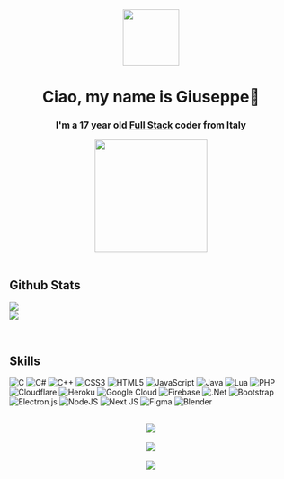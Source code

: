 <div align="center">
<img src="https://media0.giphy.com/media/HwBlFQZFcAoUcPHZdX/giphy.gif?cid=790b76114c1a51694f091e71f9e2c6e38d8c271869c16701&rid=giphy.gif&ct=s" align="center" height="" width="100" />
</div>  
  

# <div align="center">Ciao, my name is Giuseppe🥰</div>  
  

### <div align="center">I'm a 17 year old [Full Stack](https://www.w3schools.com/whatis/whatis_fullstack.asp) coder from Italy</div>  
  

<div align="center">
<img src="https://media3.giphy.com/media/WoWm8YzFQJg5i/giphy.gif?cid=ecf05e474990vk6koc311iteootptpx78o5own6e3i9p07ol&rid=giphy.gif&ct=g" align="center" height="" width="200" />
</div>  


<br/>  


## Github Stats  
![](https://github-readme-stats.vercel.app/api?username=GiuseppeAlreadyTaken&theme=nord&hide_border=true&include_all_commits=true&count_private=true)<br/>
![](https://github-readme-stats.vercel.app/api/top-langs/?username=GiuseppeAlreadyTaken&theme=nord&hide_border=true&include_all_commits=true&count_private=true&layout=compact)


<br/>  


## Skills
![C](https://img.shields.io/badge/c-%2300599C.svg?style=flat&logo=c&logoColor=white) ![C#](https://img.shields.io/badge/c%23-%23239120.svg?style=flat&logo=c-sharp&logoColor=white) ![C++](https://img.shields.io/badge/c++-%2300599C.svg?style=flat&logo=c%2B%2B&logoColor=white) ![CSS3](https://img.shields.io/badge/css3-%231572B6.svg?style=flat&logo=css3&logoColor=white) ![HTML5](https://img.shields.io/badge/html5-%23E34F26.svg?style=flat&logo=html5&logoColor=white) ![JavaScript](https://img.shields.io/badge/javascript-%23323330.svg?style=flat&logo=javascript&logoColor=%23F7DF1E) ![Java](https://img.shields.io/badge/java-%23ED8B00.svg?style=flat&logo=java&logoColor=white) ![Lua](https://img.shields.io/badge/lua-%232C2D72.svg?style=flat&logo=lua&logoColor=white) ![PHP](https://img.shields.io/badge/php-%23777BB4.svg?style=flat&logo=php&logoColor=white) ![Cloudflare](https://img.shields.io/badge/Cloudflare-F38020?style=flat&logo=Cloudflare&logoColor=white) ![Heroku](https://img.shields.io/badge/heroku-%23430098.svg?style=flat&logo=heroku&logoColor=white) ![Google Cloud](https://img.shields.io/badge/Google%20Cloud-%234285F4.svg?style=flat&logo=google-cloud&logoColor=white) ![Firebase](https://img.shields.io/badge/firebase-%23039BE5.svg?style=flat&logo=firebase) ![.Net](https://img.shields.io/badge/.NET-5C2D91?style=flat&logo=.net&logoColor=white) ![Bootstrap](https://img.shields.io/badge/bootstrap-%23563D7C.svg?style=flat&logo=bootstrap&logoColor=white) ![Electron.js](https://img.shields.io/badge/Electron-191970?style=flat&logo=Electron&logoColor=white) ![NodeJS](https://img.shields.io/badge/node.js-6DA55F?style=flat&logo=node.js&logoColor=white) ![Next JS](https://img.shields.io/badge/Next-black?style=flat&logo=next.js&logoColor=white) 	![Figma](https://img.shields.io/badge/figma-%23F24E1E.svg?style=flat&logo=figma&logoColor=white) ![Blender](https://img.shields.io/badge/blender-%23F5792A.svg?style=flat&logo=blender&logoColor=white)
  
  
<br/>  


<div align="center"><img src="https://spotify-github-profile.vercel.app/api/view?uid=zokoa7u84sji77eo7d2uy9x28&cover_image=true&theme=novatorem&show_offline=false&background_color=000000&bar_color=bf94ff&bar_color_cover=false" /></div>  

<br/>  

<div align="center">
<img src="https://komarev.com/ghpvc/?username=GiuseppeAlreadyTaken&&style=flat-square" align="center" />
</div>  
  

<br/>  

<div align="center">
            <a href="https://www.buymeacoffee.com/GiuseppeIsTaken" target="_blank" style="display: inline-block;">
                <img
                    src="https://img.shields.io/badge/Donate-Buy%20Me%20A%20Coffee-orange.svg?style=flat-square&logo=buymeacoffee" 
                    align="center"
                />
            </a></div>
